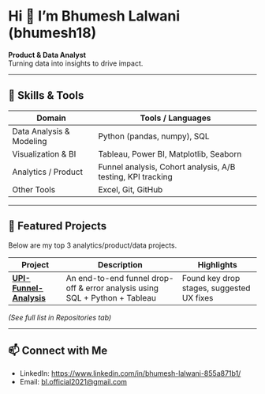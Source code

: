 # Hi 👋 I’m Bhumesh Lalwani (bhumesh18)

**Product & Data Analyst**  
Turning data into insights to drive impact.

---

## 🧠 Skills & Tools

| Domain | Tools / Languages |
|--------|---------------------|
| Data Analysis & Modeling | Python (pandas, numpy), SQL |
| Visualization & BI | Tableau, Power BI, Matplotlib, Seaborn |
| Analytics / Product | Funnel analysis, Cohort analysis, A/B testing, KPI tracking |
| Other Tools | Excel, Git, GitHub |

---

## 🚀 Featured Projects

Below are my top 3 analytics/product/data projects.  

| Project | Description | Highlights |
|---|-------------|------------|
| **[UPI-Funnel-Analysis](https://github.com/bhumesh18/UPI-Funnel-Analysis)** | An end-to-end funnel drop-off & error analysis using SQL + Python + Tableau | Found key drop stages, suggested UX fixes  |

*(See full list in Repositories tab)*

---

## 📫 Connect with Me

- LinkedIn: https://www.linkedin.com/in/bhumesh-lalwani-855a871b1/ 
- Email: bl.official2021@gmail.com
